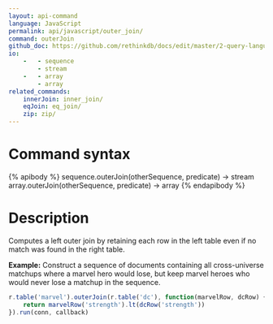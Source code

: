 ```yaml
---
layout: api-command 
language: JavaScript
permalink: api/javascript/outer_join/
command: outerJoin
github_doc: https://github.com/rethinkdb/docs/edit/master/2-query-language/api/javascript/joins/outerJoin.md
io:
    -   - sequence
        - stream
    -   - array
        - array
related_commands:
    innerJoin: inner_join/
    eqJoin: eq_join/
    zip: zip/
---
```


# Command syntax #

{% apibody %}
sequence.outerJoin(otherSequence, predicate) &rarr; stream
array.outerJoin(otherSequence, predicate) &rarr; array
{% endapibody %}

# Description #

Computes a left outer join by retaining each row in the left table even if no match was
found in the right table.

__Example:__ Construct a sequence of documents containing all cross-universe matchups
where a marvel hero would lose, but keep marvel heroes who would never lose a matchup in
the sequence.

```js
r.table('marvel').outerJoin(r.table('dc'), function(marvelRow, dcRow) {
    return marvelRow('strength').lt(dcRow('strength'))
}).run(conn, callback)
```
